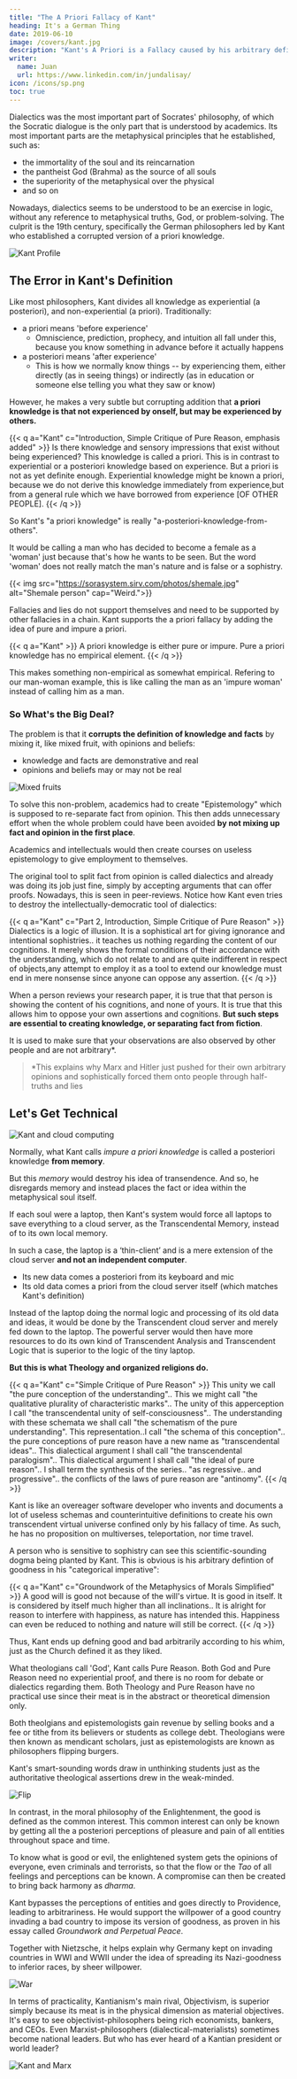 ```yaml
---
title: "The A Priori Fallacy of Kant"
heading: It's a German Thing
date: 2019-06-10
image: /covers/kant.jpg
description: "Kant's A Priori is a Fallacy caused by his arbitrary definition of it"
writer:
  name: Juan
  url: https://www.linkedin.com/in/jundalisay/
icon: /icons/sp.png
toc: true
---
```



Dialectics was the most important part of Socrates' philosophy, of which the Socratic dialogue is the only part that is understood by academics. Its most important parts are the metaphysical principles that he established, such as:
- the immortality of the soul and its reincarnation
- the pantheist God (Brahma) as the source of all souls 
- the superiority of the metaphysical over the physical
- and so on

Nowadays, dialectics seems to be understood to be an exercise in logic, without any reference to metaphysical truths, God, or problem-solving. The culprit is the 19th century, specifically the German philosophers led by Kant who established a corrupted version of a priori knowledge. 

![Kant Profile](/covers/kant.jpg)

<!-- Unlike Socratic knowledge which aimed for a practical or moral purpose, Kant's knowledge is derived for the sake of exercising the brain. It would be like running around in circles uselessly just for the experience of running. -->


## The Error in Kant's Definition

Like most philosophers, Kant divides all knowledge as experiential (a posteriori), and non-experiential (a priori). Traditionally:
- a priori means 'before experience'
  - Omniscience, prediction, prophecy, and intuition all fall under this, because you know something in advance before it actually happens
- a posteriori  means 'after experience'
  - This is how we normally know things -- by experiencing them, either directly (as in seeing things) or indirectly (as in education or someone else telling you what they saw or know)

However, he makes a very subtle but corrupting addition that **a priori knowledge is that not experienced by onself, but may be experienced by others.**

{{< q a="Kant" c="Introduction, Simple Critique of Pure Reason, emphasis added" >}}
Is there knowledge and sensory impressions that exist without being experienced? This knowledge is called a priori. This is in contrast to experiential or a posteriori knowledge based on experience. But a priori is not as yet definite enough. Experiential knowledge might be known a priori, because we do not derive this knowledge immediately from experience,but from a general rule which we have borrowed from experience [OF OTHER PEOPLE].
{{< /q >}}


So Kant's "a priori knowledge" is really "a-posteriori-knowledge-from-others". 

It would be calling a man who has decided to become a female as a 'woman' just because that's how he wants to be seen. But the word 'woman' does not really match the man's nature and is false or a sophistry.

{{< img src="https://sorasystem.sirv.com/photos/shemale.jpg" alt="Shemale person" cap="Weird.">}}


Fallacies and lies do not support themselves and need to be supported by other fallacies in a chain. Kant supports the a priori fallacy by adding the idea of pure and impure a priori.

{{< q a="Kant" >}}
A priori knowledge is either pure or impure. Pure a priori knowledge has no empirical element.
{{< /q >}}

This makes something non-empirical as somewhat empirical. Refering to our man-woman example, this is like calling the man as an 'impure woman' instead of calling him as a man.


### So What's the Big Deal?

The problem is that it **corrupts the definition of knowledge and facts** by mixing it, like mixed fruit, with opinions and beliefs:
- knowledge and facts are demonstrative and real
- opinions and beliefs may or may not be real

![Mixed fruits](https://sorasystem.sirv.com/photos/mixed.jpg)

To solve this non-problem, academics had to create "Epistemology" which is supposed to re-separate fact from opinion. This then adds unnecessary effort when the whole problem could have been avoided **by not mixing up fact and opinion in the first place**.

Academics and intellectuals would then create courses on useless epistemology to give employment to themselves.  

The original tool to split fact from opinion is called dialectics and already was doing its job just fine, simply by accepting arguments that can offer proofs. Nowadays, this is seen in peer-reviews. Notice how Kant even tries to destroy the intellectually-democratic tool of dialectics:

{{< q a="Kant" c="Part 2, Introduction, Simple Critique of Pure Reason" >}}
Dialectics is a logic of illusion. It is a sophistical art for giving ignorance and intentional sophistries.. it teaches us nothing regarding the content of our cognitions. It merely shows the formal conditions of their accordance with the understanding, which do not relate to and are quite indifferent in respect of objects,any attempt to employ it as a tool to extend our knowledge must end in mere nonsense since anyone can oppose any assertion.
{{< /q >}}


When a person reviews your research paper, it is true that that person is showing the content of his cognitions, and none of yours. It is true that this allows him  to oppose your own assertions and cognitions. **But such steps are essential to creating knowledge, or separating fact from fiction**. 

It is used to make sure that your observations are also observed by other people and are not arbitrary*. 

> *This explains why Marx and Hitler just pushed for their own arbitrary opinions and sophistically forced them onto people through half-truths and lies



## Let's Get Technical

![Kant and cloud computing](https://sorasystem.sirv.com/graphics/cloudkant.jpg)

Normally, what Kant calls *impure a priori knowledge* is called a posteriori knowledge **from memory**.

But this *memory* would destroy his idea of transendence. And so, he disregards memory and instead places the fact or idea within the metaphysical soul itself. 

If each soul were a laptop, then Kant's system would force all laptops to save everything to a cloud server, as the Transcendental Memory, instead of to its own local memory.

In such a case, the laptop is a ‘thin-client’ and is a mere extension of the cloud server **and not an independent computer**. 
- Its new data comes a posteriori from its keyboard and mic
- Its old data comes a priori from the cloud server itself (which matches Kant's definition)

Instead of the laptop doing the normal logic and processing of its old data and ideas, it would be done by the Transcendent cloud server and merely fed down to the laptop. The powerful server would then have more resources to do its own kind of Transcendent Analysis and Transcendent Logic that is superior to the logic of the tiny laptop.

**But this is what Theology and organized religions do.**

{{< q a="Kant" c="Simple Critique of Pure Reason" >}}
This unity we call "the pure conception of the understanding".. This we might call "the qualitative plurality of characteristic marks".. The unity of this apperception I call "the transcendental unity of self-consciousness".. The understanding with these schemata we shall call "the schematism of the pure understanding". This representation..I call "the schema of this conception".. the pure conceptions of pure reason have a new name as "transcendental ideas".. This dialectical argument I shall call "the transcendental paralogism".. This dialectical argument I shall call "the ideal of pure reason".. I shall term the synthesis of the series.. "as regressive.. and progressive".. the conflicts of the laws of pure reason are "antinomy".
{{< /q >}}


Kant is like an overeager software developer who invents and documents a lot of useless schemas and counterintuitive definitions to create his own transcendent virtual universe confined only by his fallacy of time. As such, he has no proposition on multiverses, teleportation, nor time travel.

A person who is sensitive to sophistry can see this scientific-sounding dogma being planted by Kant. This is obvious is his arbitrary defintion of goodness in his "categorical imperative":

{{< q a="Kant" c="Groundwork of the Metaphysics of Morals Simplified" >}}
A good will is good not because of the will's virtue. It is good in itself. It is considered by itself much higher than all inclinations.. It is alright for reason to interfere with happiness, as nature has intended this. Happiness can even be reduced to nothing and nature will still be correct.
{{< /q >}}


Thus, Kant ends up defning good and bad arbitrarily according to his whim, just as the Church defined it as they liked. 

What theologians call 'God', Kant calls Pure Reason. Both God and Pure Reason need no experiential proof, and there is no room for debate or dialectics regarding them. Both Theology and Pure Reason have no practical use since their meat is in the abstract or theoretical dimension only. 

Both theolgians and epistemologists gain revenue by selling books and a fee or tithe from its believers or students as college debt. Theologians were then known as mendicant scholars, just as epistemologists are known as philosophers flipping burgers. 

Kant's smart-sounding words draw in unthinking students just as the authoritative theological assertions drew in the weak-minded.

![Flip](https://sorasystem.sirv.com/graphics/flip300.jpg)

In contrast, in the moral philosophy of the Enlightenment, the good is defined as the common interest. This common interest can only be known by getting all the a posteriori perceptions of pleasure and pain of all entities throughout space and time. 

To know what is good or evil, the enlightened system gets the opinions of everyone, even criminals and terrorists, so that the flow or the *Tao* of all feelings and perceptions can be known. A compromise can then be created to bring back harmony as *dharma*. 

<!--  which is then sourced from thea priori definitions  from the Generator of Existence which the West calls Providence and the East calls Brahma. -->

Kant bypasses the perceptions of entities and goes directly to Providence, leading to arbitrariness. He would support the willpower of a good country invading a bad country to impose its version of goodness, as proven in his essay called *Groundwork and Perpetual Peace*. 

Together with Nietzsche, it helps explain why Germany kept on invading countries in WWI and WWII under the idea of spreading its Nazi-goodness to inferior races, by sheer willpower.

![War](https://sorasystem.sirv.com/photos/war.jpg)

<!-- The only bright side with Kantianism is that it isuselessin real life and so it does little or no real damage as well. In contrast, Objectivism's successes come with the evils of inequality and financial crises, while Communism comes with war and poverty. -->

In terms of practicality, Kantianism's main rival, Objectivism, is superior simply because its meat is in the physical dimension as material objectives. It's easy to see objectivist-philosophers being rich economists, bankers, and CEOs.  Even Marxist-philosophers (dialectical-materialists) sometimes become national leaders. But who has ever heard of a Kantian president or world leader?

<!-- > *Update October 2023: After looking into the Cosmology Crisis, we found that ALbert Einstein, who used Kantian principles to create his useless General Relativty, is the perfect example of a Kantian philosopher. His sophistical spacetime equations lead to make-your-own spacetimes such as DeSitter spacetime, Minkowski spacetime, Godel spacetime, etc.  -->

![Kant and Marx](https://sorasystem.sirv.com/graphics/kantmarxcrop.jpg)

